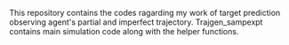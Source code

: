 This repository contains the codes ragarding my work of target prediction observing agent's partial and imperfect trajectory. Trajgen_sampexpt contains main simulation code along with the helper functions. 
